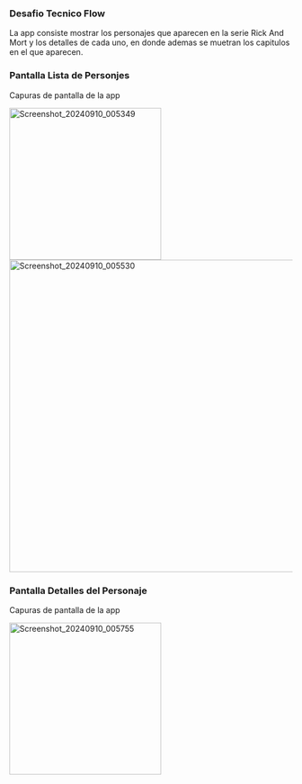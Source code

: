 ### Desafio Tecnico Flow
La app consiste mostrar los personajes que aparecen en la serie  Rick And Mort y los detalles de cada uno, en donde ademas se muetran los capitulos en el que aparecen.

### Pantalla Lista de Personjes
Capuras de pantalla de la app

<img width="270" alt="Screenshot_20240910_005349" src="https://github.com/user-attachments/assets/09f122e9-5faa-4751-b36d-1484003bbe93"> 
<img width="555" alt="Screenshot_20240910_005530" src="https://github.com/user-attachments/assets/c2675304-f41f-4016-bc66-5b2c81616416">

### Pantalla Detalles del Personaje
Capuras de pantalla de la app

<img width="270" alt="Screenshot_20240910_005755" src="https://github.com/user-attachments/assets/7851a109-27ac-4099-b268-a6bf1af97aed">



